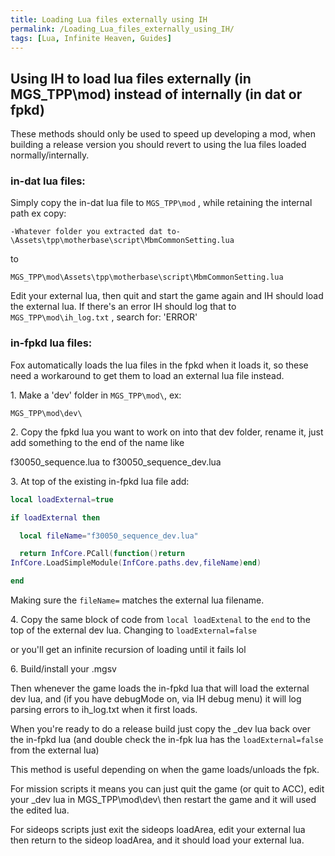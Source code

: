 ```yaml
---
title: Loading Lua files externally using IH
permalink: /Loading_Lua_files_externally_using_IH/
tags: [Lua, Infinite Heaven, Guides]
---
```


## Using IH to load lua files externally (in MGS_TPP\\mod) instead of internally (in dat or fpkd)

These methods should only be used to speed up developing a mod, when
building a release version you should revert to using the lua files
loaded normally/internally.

### in-dat lua files:

Simply copy the in-dat lua file to `MGS_TPP\mod` , while retaining the
internal path ex copy:

`-Whatever folder you extracted dat
to-\Assets\tpp\motherbase\script\MbmCommonSetting.lua`

to

`MGS_TPP\mod\Assets\tpp\motherbase\script\MbmCommonSetting.lua`

Edit your external lua, then quit and start the game again and IH should
load the external lua. If there's an error IH should log that to
`MGS_TPP\mod\ih_log.txt` , search for: 'ERROR'

### in-fpkd lua files:

Fox automatically loads the lua files in the fpkd when it loads it, so
these need a workaround to get them to load an external lua file
instead.

1\. Make a 'dev' folder in `MGS_TPP\mod\`, ex:

`MGS_TPP\mod\dev\`

2\. Copy the fpkd lua you want to work on into that dev folder, rename
it, just add something to the end of the name like

f30050_sequence.lua to f30050_sequence_dev.lua

3\. At top of the existing in-fpkd lua file add:

```lua
local loadExternal=true

if loadExternal then

  local fileName="f30050_sequence_dev.lua"

  return InfCore.PCall(function()return
InfCore.LoadSimpleModule(InfCore.paths.dev,fileName)end)

end
```

Making sure the `fileName=` matches the external lua filename.

4\. Copy the same block of code from `local loadExtenal` to the `end` to
the top of the external dev lua. Changing to `loadExternal=false`

or you'll get an infinite recursion of loading until it fails lol

6\. Build/install your .mgsv

Then whenever the game loads the in-fpkd lua that will load the external
dev lua, and (if you have debugMode on, via IH debug menu) it will log
parsing errors to ih_log.txt when it first loads.

When you're ready to do a release build just copy the \_dev lua back
over the in-fpkd lua (and double check the in-fpk lua has the
`loadExternal=false` from the external lua)

This method is useful depending on when the game loads/unloads the fpk.

For mission scripts it means you can just quit the game (or quit to
ACC), edit your \_dev lua in MGS_TPP\\mod\\dev\\ then restart the game
and it will used the edited lua.

For sideops scripts just exit the sideops loadArea, edit your external
lua then return to the sideop loadArea, and it should load your external
lua.
